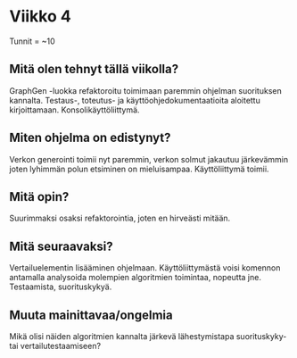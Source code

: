# Viikko 4

Tunnit = ~10

## Mitä olen tehnyt tällä viikolla?

GraphGen -luokka refaktoroitu toimimaan paremmin ohjelman suorituksen kannalta. Testaus-, toteutus- ja käyttöohjedokumentaatioita aloitettu kirjoittamaan. Konsolikäyttöliittymä.

## Miten ohjelma on edistynyt?

Verkon generointi toimii nyt paremmin, verkon solmut jakautuu järkevämmin joten lyhimmän polun etsiminen on mieluisampaa. Käyttöliittymä toimii.

## Mitä opin?

Suurimmaksi osaksi refaktorointia, joten en hirveästi mitään.

## Mitä seuraavaksi?

Vertailuelementin lisääminen ohjelmaan. Käyttöliittymästä voisi komennon antamalla analysoida molempien algoritmien toimintaa, nopeutta jne. Testaamista, suorituskykyä.

## Muuta mainittavaa/ongelmia

Mikä olisi näiden algoritmien kannalta järkevä lähestymistapa suorituskyky- tai vertailutestaamiseen?

